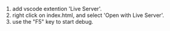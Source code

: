 1. add vscode extention 'Live Server'.
2. right click on index.html, and select 'Open with Live Server'.
3. use the "F5" key to start debug.